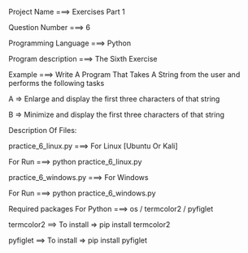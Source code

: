 Project Name ===> Exercises Part 1

Question Number ===> 6

Programming Language ===> Python

Program description ===> The Sixth Exercise

Example ===> Write A Program That Takes A String from the user and performs the following tasks

A => Enlarge and display the first three characters of that string

B => Minimize and display the first three characters of that string

Description Of Files:

practice_6_linux.py ===> For Linux [Ubuntu Or Kali]

For Run ===> python practice_6_linux.py

practice_6_windows.py ===> For Windows

For Run ===> python practice_6_windows.py

Required packages For Python ===> os / termcolor2 / pyfiglet

termcolor2 ==> To install => pip install termcolor2

pyfiglet ==> To install => pip install pyfiglet
